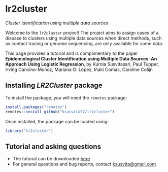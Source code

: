 # lr2cluster
*Cluster identification using multiple data sources*


Welcome to the `lr2cluster` project! The project aims to assign cases of a disease to clusters using multiple data sources when direct methods, such as contact tracing or genome sequencing, are only available for some data.

This page provides a tutorial and is complimentary to the paper 
**Epidemiological Cluster Identification using Multiple Data Sources: An Approach Using Logistic Regression**, by
Kurnia Susvitasari, Paul Tupper, Irving Cancino-Muñoz, Mariana G. López, Iñaki Comas, Caroline Colijn


## Installing *LR2Cluster* package
To install the package, you will need the `remotes` package:

```r
install.packages("remotes")
remotes::install_github("ksusvita92/lr2cluster")
```


Once installed, the package can be loaded using:

```r
library("lr2cluster")
```

## Tutorial and asking questions
- The tutorial can be downloaded [here](https://github.com/ksusvita92/lr2cluster/blob/master/Tutorial/Tutorial.pdf)
- For general questions and bug reports, contact <ksusvita@gmail.com>
